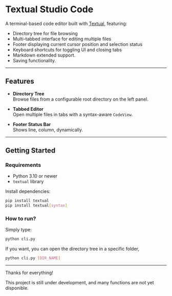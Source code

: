 # Textual Studio Code

A terminal-based code editor built with [Textual](https://github.com/Textualize/textual), featuring:

- Directory tree for file browsing
- Multi-tabbed interface for editing multiple files
- Footer displaying current cursor position and selection status
- Keyboard shortcuts for toggling UI and closing tabs
- Markdown extended support.
- Saving functionality.

---

## Features

- **Directory Tree**  
  Browse files from a configurable root directory on the left panel.

- **Tabbed Editor**  
  Open multiple files in tabs with a syntax-aware `CodeView`.

- **Footer Status Bar**  
  Shows line, column, dynamically. 

---

## Getting Started

### Requirements

- Python 3.10 or newer
- `textual` library

Install dependencies:

```bash
pip install textual
pip install textual[syntax]
```

### How to run?

Simply type:

```bash
python cli.py
```

If you want, you can open the directory tree in a specific folder,
```bash
python cli.py [DIR_NAME]
```

---

Thanks for everything!

This project is still under development, and many functions are not yet disponible.